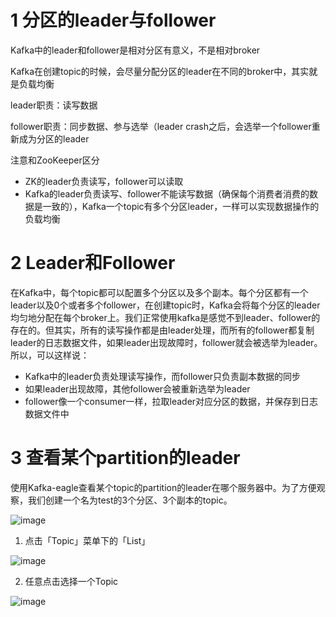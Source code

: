 # 1 分区的leader与follower

Kafka中的leader和follower是相对分区有意义，不是相对broker

Kafka在创建topic的时候，会尽量分配分区的leader在不同的broker中，其实就是负载均衡

leader职责：读写数据

follower职责：同步数据、参与选举（leader crash之后，会选举一个follower重新成为分区的leader

注意和ZooKeeper区分
- ZK的leader负责读写，follower可以读取
- Kafka的leader负责读写、follower不能读写数据（确保每个消费者消费的数据是一致的），Kafka一个topic有多个分区leader，一样可以实现数据操作的负载均衡

# 2 Leader和Follower
在Kafka中，每个topic都可以配置多个分区以及多个副本。每个分区都有一个leader以及0个或者多个follower，在创建topic时，Kafka会将每个分区的leader均匀地分配在每个broker上。我们正常使用kafka是感觉不到leader、follower的存在的。但其实，所有的读写操作都是由leader处理，而所有的follower都复制leader的日志数据文件，如果leader出现故障时，follower就会被选举为leader。所以，可以这样说：
- Kafka中的leader负责处理读写操作，而follower只负责副本数据的同步
- 如果leader出现故障，其他follower会被重新选举为leader
- follower像一个consumer一样，拉取leader对应分区的数据，并保存到日志数据文件中

# 3 查看某个partition的leader
使用Kafka-eagle查看某个topic的partition的leader在哪个服务器中。为了方便观察，我们创建一个名为test的3个分区、3个副本的topic。

![image](https://user-images.githubusercontent.com/75486726/180802105-b1c23389-c32e-493e-b8fd-a7a153a18453.png)

1. 点击「Topic」菜单下的「List」

![image](https://user-images.githubusercontent.com/75486726/180802190-40acdf11-0e0a-4ce0-981f-477ae143f728.png)

2. 任意点击选择一个Topic

![image](https://user-images.githubusercontent.com/75486726/180802242-46fd5c7b-66c4-4d32-a7ac-3a2b5e89f203.png)

